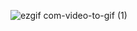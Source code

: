 ![ezgif com-video-to-gif (1)](https://github.com/AssemAyman/Mastering-Embedded-System-Online-Diploma/assets/107751300/45e8691b-1bcd-431c-8fb6-39327c749122)
